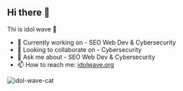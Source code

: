 ## Hi there 👋
Thi is idol wave 🌊 



<!--
**idolwave/idolwave** is a ✨ _special_ ✨ repository because its `README.md` (this file) appears on your GitHub profile.

Here are some ideas to get you started:

- 🔭 I’m currently working on ...
- 🌱 I’m currently learning ...
- 👯 I’m looking to collaborate on ...
- 🤔 I’m looking for help with ...
- 💬 Ask me about ...
- 📫 How to reach me: ...
- 😄 Pronouns: ...
- ⚡ Fun fact: ...
-->

- 🔭 Currently working on - SEO Web Dev & Cybersecurity 
- 👯 Looking to collaborate on - Cybersecurity 
- 💬 Ask me about - SEO Web Dev & Cybersecurity 
- 📫 How to reach me: [idolwave.org](https://idolwave.org/)

![idol-wave-cat](https://cdn.pixabay.com/animation/2024/08/07/00/47/00-47-30-174_512.gif)










